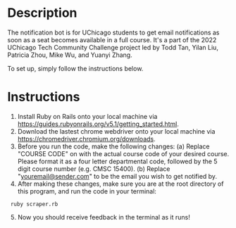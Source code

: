 # Description
The notification bot is for UChicago students to get email notifications as soon as a seat becomes available in a full course. It's a part of the 2022 UChicago Tech Community Challenge project led by Todd Tan, Yilan Liu, Patricia Zhou, Mike Wu, and Yuanyi Zhang.

To set up, simply follow the instructions below.

# Instructions 
1. Install Ruby on Rails onto your local machine via https://guides.rubyonrails.org/v5.1/getting_started.html.
2. Download the lastest chrome webdriver onto your local machine via https://chromedriver.chromium.org/downloads.
3. Before you run the code, make the following changes: (a) Replace "COURSE CODE" on with the actual course code of your desired course. Please format it as a four letter departmental code, followed by the 5 digit course number (e.g. CMSC 15400). (b) Replace "youremail@sender.com" to be the email you wish to get notified by.
4. After making these changes, make sure you are at the root directory of this program, and run the code in your terminal:
```
 ruby scraper.rb
``` 
5. Now you should receive feedback in the terminal as it runs!
